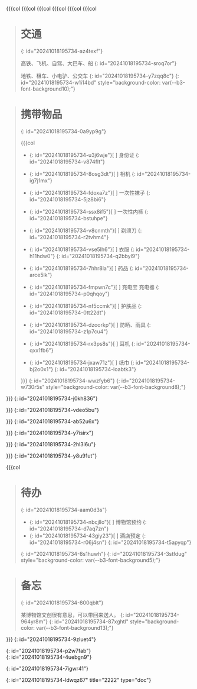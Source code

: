 {{{col
{{{col
{{{col
{{{col
{{{col
{{{col
> # 交通
> {: id="20241018195734-az4texf"}
>
> 高铁、飞机、自驾、大巴车、船
> {: id="20241018195734-sroq7or"}
>
> 地铁、租车、小电驴、公交车
> {: id="20241018195734-y7zqq8c"}
{: id="20241018195734-w1i14bd" style="background-color: var(--b3-font-background10);"}

> # 携带物品
> {: id="20241018195734-0a9yp9g"}
>
> {{{col
> * {: id="20241018195734-u3j6wje"}[ ] 身份证
>   {: id="20241018195734-v874flt"}
> * {: id="20241018195734-8osg3dt"}[ ] 相机
>   {: id="20241018195734-ig7j1mx"}
> * {: id="20241018195734-fdoxa7z"}[ ] 一次性袜子
>   {: id="20241018195734-5jz8bi6"}
> * {: id="20241018195734-ssx8if5"}[ ] 一次性内裤
>   {: id="20241018195734-bstuhpe"}
> * {: id="20241018195734-v8cnmth"}[ ] 剃须刀
>   {: id="20241018195734-r2tvhm4"}
> * {: id="20241018195734-vse5lh6"}[ ] 衣服
>   {: id="20241018195734-h11hdw0"}
> {: id="20241018195734-q2bbyl9"}
>
> * {: id="20241018195734-7hhr8la"}[ ] 药品
>   {: id="20241018195734-arce5lk"}
> * {: id="20241018195734-fmpwn7c"}[ ] 充电宝 充电器
>   {: id="20241018195734-p0qhqoy"}
> * {: id="20241018195734-nf5ccmk"}[ ] 护肤品
>   {: id="20241018195734-0tt22dt"}
> * {: id="20241018195734-dzoorkp"}[ ] 防晒、雨具
>   {: id="20241018195734-z1p7cu4"}
> * {: id="20241018195734-rx3ps8s"}[ ] 耳机
>   {: id="20241018195734-qxx1fb6"}
> * {: id="20241018195734-jxaw71z"}[ ] 纸巾
>   {: id="20241018195734-bj2o0x1"}
> {: id="20241018195734-loabtk3"}
>
> }}}
> {: id="20241018195734-wwzfyb6"}
{: id="20241018195734-w730r5s" style="background-color: var(--b3-font-background8);"}

}}}
{: id="20241018195734-j0kh836"}

}}}
{: id="20241018195734-vdeo5bu"}

}}}
{: id="20241018195734-ab52u6x"}

}}}
{: id="20241018195734-y7isirx"}

}}}
{: id="20241018195734-2hl3l6u"}

}}}
{: id="20241018195734-y8u91ut"}

{{{col
> # 待办
> {: id="20241018195734-aam0d3s"}
>
> * {: id="20241018195734-nbcjllo"}[ ] 博物馆预约
>   {: id="20241018195734-d7aq7zn"}
> * {: id="20241018195734-43giy23"}[ ] 酒店预定
>   {: id="20241018195734-r06j4sn"}
> {: id="20241018195734-t5apyqp"}
>
> {: id="20241018195734-8s1huwh"}
{: id="20241018195734-3stfdug" style="background-color: var(--b3-font-background5);"}

> # 备忘
> {: id="20241018195734-800qblt"}
>
> 某博物馆文创很有意思，可以带回来送人。
> {: id="20241018195734-964yr8m"}
{: id="20241018195734-87xghtl" style="background-color: var(--b3-font-background13);"}

}}}
{: id="20241018195734-9zluet4"}

<div data-type="NodeAttributeView" data-av-id="20241018192207-odwtqiu" data-av-type="table"></div>
{: id="20241018195734-p2w7fab"}

<div data-type="NodeAttributeView" data-av-id="20241018192207-896t2cy" data-av-type="table"></div>
{: id="20241018195734-4uebgn9"}

{: id="20241018195734-7igwr41"}

{: id="20241018195734-ldwqz67" title="2222" type="doc"}